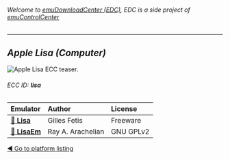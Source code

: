 ###### Welcome to [emuDownloadCenter (EDC)](https://github.com/PhoenixInteractiveNL/emuDownloadCenter/wiki/), EDC is a side project of [emuControlCenter](https://github.com/PhoenixInteractiveNL/emuControlCenter/wiki/)
***
## _Apple Lisa (Computer)_
![](https://raw.githubusercontent.com/wiki/PhoenixInteractiveNL/emuDownloadCenter/images_platform/ecc_lisa_teaser.png "Apple Lisa ECC teaser.")
###### ECC ID: **lisa**

| Emulator   | Author      | License     |
|:-----------|:------------|:------------|
| [:file_folder: **Lisa**](https://github.com/PhoenixInteractiveNL/emuDownloadCenter/wiki/Emulator-lisa#menu) | Gilles Fetis | Freeware |
| [:file_folder: **LisaEm**](https://github.com/PhoenixInteractiveNL/emuDownloadCenter/wiki/Emulator-lisaem#menu) | Ray A. Arachelian | GNU GPLv2 |

[:arrow_backward: Go to platform listing](https://github.com/PhoenixInteractiveNL/emuDownloadCenter/wiki/EDC-Platform-List)
